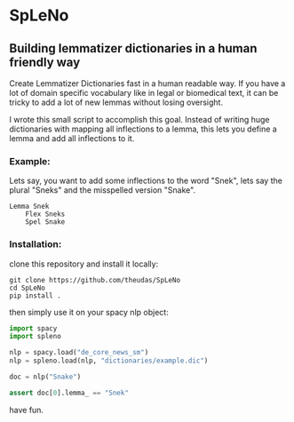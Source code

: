 # SpLeNo
## Building lemmatizer dictionaries in a human friendly way

Create Lemmatizer Dictionaries fast in a human readable way.
If you have a lot of domain specific vocabulary like in legal or biomedical text, it can be tricky to add a lot of new lemmas without losing oversight.

I wrote this small script to accomplish this goal. Instead of writing huge dictionaries with mapping all inflections to a lemma, this lets you define a lemma and add all inflections to it.

### Example:
Lets say, you want to add some inflections to the word "Snek", lets say the plural "Sneks" and the misspelled version "Snake".
```
Lemma Snek  
    Flex Sneks  
    Spel Snake  
```
### Installation:
clone this repository and install it locally:

```console
git clone https://github.com/theudas/SpLeNo
cd SpLeNo
pip install .
```

then simply use it on your spacy nlp object:

```python
import spacy
import spleno

nlp = spacy.load("de_core_news_sm")
nlp = spleno.load(nlp, "dictionaries/example.dic")

doc = nlp("Snake")

assert doc[0].lemma_ == "Snek"
```

have fun.
